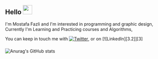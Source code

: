 ## Hello  <img src="https://raw.githubusercontent.com/MartinHeinz/MartinHeinz/master/wave.gif" width="30px">
I'm Mostafa Fazli and I'm interested in programming and graphic design, 
Currently I'm Learning and Practicing courses and Algorithms,

You can keep in touch me with [![Twitter][1.2]][1], or on [![LinkedIn][3.2]][3]

[1.2]: http://i.imgur.com/wWzX9uB.png (twitter icon without padding)
[2.2]: https://raw.githubusercontent.com/MartinHeinz/MartinHeinz/master/linkedin-3-16.png (LinkedIn icon without padding)


[1]: https://twitter.com/MosFazli
[2]: https://www.linkedin.com/in/MosFazli/

###
![Anurag's GitHub stats](https://github-readme-stats.vercel.app/api?username=MosFazli&show_icons=true&theme=highcontrast)
